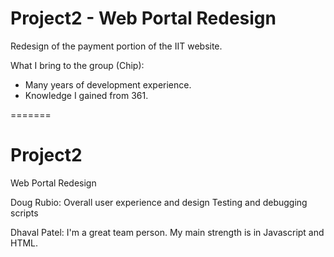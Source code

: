 
# Project2 - Web Portal Redesign

Redesign of the payment portion of the IIT website.

What I bring to the group (Chip):
  + Many years of development experience.
  + Knowledge I gained from 361.

=======

# Project2
Web Portal Redesign

Doug Rubio:
Overall user experience and design
Testing and debugging scripts

Dhaval Patel:
I'm a great team person. My main strength is in Javascript and HTML.

